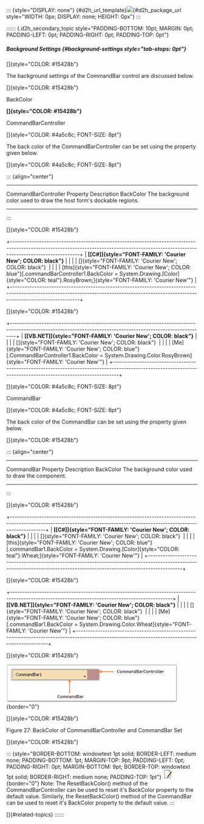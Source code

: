 ::: {style="DISPLAY: none"}
[](ms-xhelp:///?Id=d2h_url_template){#d2h_url_template}![](!package_url!){#d2h_package_url style="WIDTH: 0px; DISPLAY: none; HEIGHT: 0px"}
:::

:::::: {.d2h_secondary_topic style="PADDING-BOTTOM: 10pt; MARGIN: 0pt; PADDING-LEFT: 0pt; PADDING-RIGHT: 0pt; PADDING-TOP: 0pt"}
##### Background Settings {#background-settings style="tab-stops: 0pt"}

[]{style="COLOR: #15428b"} 

The background settings of the CommandBar control are discussed below.

[]{style="COLOR: #15428b"} 

BackColor

**[]{style="COLOR: #15428b"}** 

CommandBarController

[]{style="COLOR: #4a5c8c; FONT-SIZE: 8pt"} 

The back color of the CommandBarController can be set using the property given below.

[]{style="COLOR: #4a5c8c; FONT-SIZE: 8pt"} 

::: {align="center"}
  ------------------------------- ----------------------------------------------------------------------
  CommandBarController Property   Description
  BackColor                       The background color used to draw the host form\'s dockable regions.
  ------------------------------- ----------------------------------------------------------------------
:::

[]{style="COLOR: #15428b"} 

+----------------------------------------------------------------------------------------------------------------------------------------------------------------------------------------+
| **[\[C#\]]{style="FONT-FAMILY: 'Courier New'; COLOR: black"}**                                                                                                                         |
|                                                                                                                                                                                        |
| []{style="FONT-FAMILY: 'Courier New'; COLOR: black"}                                                                                                                                   |
|                                                                                                                                                                                        |
| [this]{style="FONT-FAMILY: 'Courier New'; COLOR: blue"}[.commandBarController1.BackColor = System.Drawing.[Color]{style="COLOR: teal"}.RosyBrown;]{style="FONT-FAMILY: 'Courier New'"} |
+----------------------------------------------------------------------------------------------------------------------------------------------------------------------------------------+

[]{style="COLOR: #15428b"} 

+--------------------------------------------------------------------------------------------------------------------------------------------------------------+
| **[\[VB.NET\]]{style="FONT-FAMILY: 'Courier New'; COLOR: black"}**                                                                                           |
|                                                                                                                                                              |
| []{style="FONT-FAMILY: 'Courier New'; COLOR: black"}                                                                                                         |
|                                                                                                                                                              |
| [Me]{style="FONT-FAMILY: 'Courier New'; COLOR: blue"}[.CommandBarController1.BackColor = System.Drawing.Color.RosyBrown]{style="FONT-FAMILY: 'Courier New'"} |
+--------------------------------------------------------------------------------------------------------------------------------------------------------------+

[]{style="COLOR: #4a5c8c; FONT-SIZE: 8pt"} 

CommandBar

[]{style="COLOR: #4a5c8c; FONT-SIZE: 8pt"} 

The back color of the CommandBar can be set using the property given below.

[]{style="COLOR: #15428b"} 

::: {align="center"}
  --------------------- --------------------------------------------------
  CommandBar Property   Description
  BackColor             The background color used to draw the component.
  --------------------- --------------------------------------------------
:::

[]{style="COLOR: #15428b"} 

+--------------------------------------------------------------------------------------------------------------------------------------------------------------------------+
| **[\[C#\]]{style="FONT-FAMILY: 'Courier New'; COLOR: black"}**                                                                                                           |
|                                                                                                                                                                          |
| []{style="FONT-FAMILY: 'Courier New'; COLOR: black"}                                                                                                                     |
|                                                                                                                                                                          |
| [this]{style="FONT-FAMILY: 'Courier New'; COLOR: blue"}[.commandBar1.BackColor = System.Drawing.[Color]{style="COLOR: teal"}.Wheat;]{style="FONT-FAMILY: 'Courier New'"} |
+--------------------------------------------------------------------------------------------------------------------------------------------------------------------------+

[]{style="COLOR: #15428b"} 

+------------------------------------------------------------------------------------------------------------------------------------------------+
| **[\[VB.NET\]]{style="FONT-FAMILY: 'Courier New'; COLOR: black"}**                                                                             |
|                                                                                                                                                |
| []{style="FONT-FAMILY: 'Courier New'; COLOR: black"}                                                                                           |
|                                                                                                                                                |
| [Me]{style="FONT-FAMILY: 'Courier New'; COLOR: blue"}[.commandBar1.BackColor = System.Drawing.Color.Wheat]{style="FONT-FAMILY: 'Courier New'"} |
+------------------------------------------------------------------------------------------------------------------------------------------------+

[]{style="COLOR: #15428b"} 

![](ImagesExt/image76_27.jpg){border="0"}

[]{style="COLOR: #15428b"} 

Figure 27: BackColor of CommandBarController and CommandBar Set

[]{style="COLOR: #15428b"} 

::: {style="BORDER-BOTTOM: windowtext 1pt solid; BORDER-LEFT: medium none; PADDING-BOTTOM: 1pt; MARGIN-TOP: 9pt; PADDING-LEFT: 0pt; PADDING-RIGHT: 0pt; MARGIN-BOTTOM: 9pt; BORDER-TOP: windowtext 1pt solid; BORDER-RIGHT: medium none; PADDING-TOP: 1pt"}
![](ImagesExt/image76_1.jpg){border="0"} Note: The ResetBackColor() method of the CommandBarController can be used to reset it\'s BackColor property to the default value. Similarly, the ResetBackColor() method of the CommandBar can be used to reset it\'s BackColor property to the default value.
:::

[]{#related-topics}
::::::

